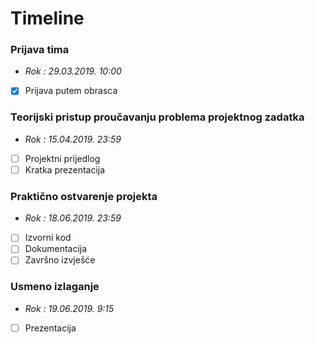 # Timeline


###  Prijava tima
- *Rok : 29.03.2019. 10:00* 
- [x] Prijava putem  obrasca

###  Teorijski pristup proučavanju problema projektnog zadatka 
- *Rok : 15.04.2019. 23:59*
- [ ]  Projektni prijedlog 
- [ ]  Kratka prezentacija 

###  Praktično ostvarenje projekta
- *Rok : 18.06.2019. 23:59*
- [ ]  Izvorni kod
- [ ]  Dokumentacija
- [ ]  Završno izvješće

###  Usmeno izlaganje
- *Rok : 19.06.2019. 9:15*
- [ ]  Prezentacija
  